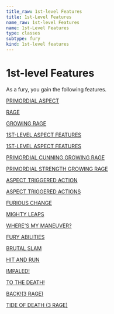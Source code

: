 ```yaml
---
title_raw: 1st-level Features
title: 1st-Level Features
name_raw: 1st-level Features
name: 1st-Level Features
type: classes
subtype: fury
kind: 1st-level features
---
```


# 1st-level Features

As a fury, you gain the following features.

[PRIMORDIAL ASPECT](./Primordial%20Aspect.md)

[RAGE](./Rage.md)

[GROWING RAGE](./Growing%20Rage.md)

[1ST-LEVEL ASPECT FEATURES](./1st-Level%20Aspect%20Features.md)

[1ST-LEVEL ASPECT FEATURES](./1st-Level%20Aspect%20Features/1st-Level%20Aspect%20Features.md)

[PRIMORDIAL CUNNING GROWING RAGE](./Primordial%20Cunning%20Growing%20Rage/Primordial%20Cunning%20Growing%20Rage.md)

[PRIMORDIAL STRENGTH GROWING RAGE](./Primordial%20Strength%20Growing%20Rage/Primordial%20Strength%20Growing%20Rage.md)

[ASPECT TRIGGERED ACTION](./Aspect%20Triggered%20Action.md)

[ASPECT TRIGGERED ACTIONS](./Aspect%20Triggered%20Actions.md)

[FURIOUS CHANGE](./Furious%20Change.md)

[MIGHTY LEAPS](./Mighty%20Leaps.md)

[WHERE'S MY MANEUVER?](./Wheres%20My%20Maneuver.md)

[FURY ABILITIES](./Fury%20Abilities/Fury%20Abilities.md)

[BRUTAL SLAM](./Brutal%20Slam.md)

[HIT AND RUN](./Hit%20And%20Run.md)

[IMPALED!](./Impaled.md)

[TO THE DEATH!](./To%20The%20Death/To%20The%20Death.md)

[BACK!(3 RAGE)](<./BACK(3%20RAGE).md>)

[TIDE OF DEATH (3 RAGE)](./Tide%20Of%20Death/Tide%20Of%20Death.md)
